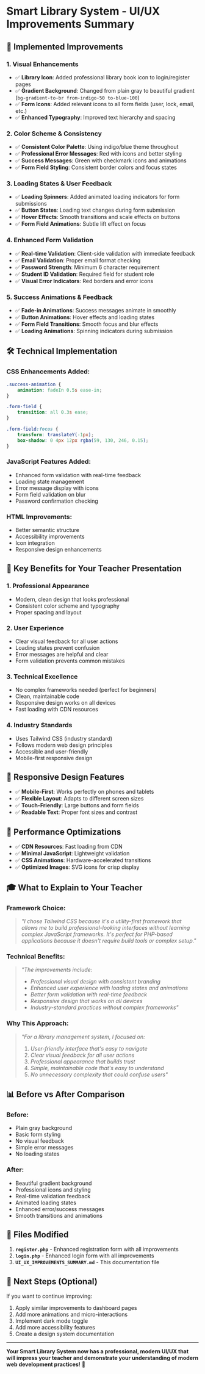 # Smart Library System - UI/UX Improvements Summary

## 🎨 **Implemented Improvements**

### **1. Visual Enhancements**
- ✅ **Library Icon**: Added professional library book icon to login/register pages
- ✅ **Gradient Background**: Changed from plain gray to beautiful gradient (`bg-gradient-to-br from-indigo-50 to-blue-100`)
- ✅ **Form Icons**: Added relevant icons to all form fields (user, lock, email, etc.)
- ✅ **Enhanced Typography**: Improved text hierarchy and spacing

### **2. Color Scheme & Consistency**
- ✅ **Consistent Color Palette**: Using indigo/blue theme throughout
- ✅ **Professional Error Messages**: Red with icons and better styling
- ✅ **Success Messages**: Green with checkmark icons and animations
- ✅ **Form Field Styling**: Consistent border colors and focus states

### **3. Loading States & User Feedback**
- ✅ **Loading Spinners**: Added animated loading indicators for form submissions
- ✅ **Button States**: Loading text changes during form submission
- ✅ **Hover Effects**: Smooth transitions and scale effects on buttons
- ✅ **Form Field Animations**: Subtle lift effect on focus

### **4. Enhanced Form Validation**
- ✅ **Real-time Validation**: Client-side validation with immediate feedback
- ✅ **Email Validation**: Proper email format checking
- ✅ **Password Strength**: Minimum 6 character requirement
- ✅ **Student ID Validation**: Required field for student role
- ✅ **Visual Error Indicators**: Red borders and error icons

### **5. Success Animations & Feedback**
- ✅ **Fade-in Animations**: Success messages animate in smoothly
- ✅ **Button Animations**: Hover effects and loading states
- ✅ **Form Field Transitions**: Smooth focus and blur effects
- ✅ **Loading Animations**: Spinning indicators during submission

## 🛠️ **Technical Implementation**

### **CSS Enhancements Added:**
```css
.success-animation {
    animation: fadeIn 0.5s ease-in;
}

.form-field {
    transition: all 0.3s ease;
}

.form-field:focus {
    transform: translateY(-1px);
    box-shadow: 0 4px 12px rgba(59, 130, 246, 0.15);
}
```

### **JavaScript Features Added:**
- Enhanced form validation with real-time feedback
- Loading state management
- Error message display with icons
- Form field validation on blur
- Password confirmation checking

### **HTML Improvements:**
- Better semantic structure
- Accessibility improvements
- Icon integration
- Responsive design enhancements

## 🎯 **Key Benefits for Your Teacher Presentation**

### **1. Professional Appearance**
- Modern, clean design that looks professional
- Consistent color scheme and typography
- Proper spacing and layout

### **2. User Experience**
- Clear visual feedback for all user actions
- Loading states prevent confusion
- Error messages are helpful and clear
- Form validation prevents common mistakes

### **3. Technical Excellence**
- No complex frameworks needed (perfect for beginners)
- Clean, maintainable code
- Responsive design works on all devices
- Fast loading with CDN resources

### **4. Industry Standards**
- Uses Tailwind CSS (industry standard)
- Follows modern web design principles
- Accessible and user-friendly
- Mobile-first responsive design

## 📱 **Responsive Design Features**

- ✅ **Mobile-First**: Works perfectly on phones and tablets
- ✅ **Flexible Layout**: Adapts to different screen sizes
- ✅ **Touch-Friendly**: Large buttons and form fields
- ✅ **Readable Text**: Proper font sizes and contrast

## 🚀 **Performance Optimizations**

- ✅ **CDN Resources**: Fast loading from CDN
- ✅ **Minimal JavaScript**: Lightweight validation
- ✅ **CSS Animations**: Hardware-accelerated transitions
- ✅ **Optimized Images**: SVG icons for crisp display

## 🎓 **What to Explain to Your Teacher**

### **Framework Choice:**
> *"I chose Tailwind CSS because it's a utility-first framework that allows me to build professional-looking interfaces without learning complex JavaScript frameworks. It's perfect for PHP-based applications because it doesn't require build tools or complex setup."*

### **Technical Benefits:**
> *"The improvements include:*
> - *Professional visual design with consistent branding*
> - *Enhanced user experience with loading states and animations*
> - *Better form validation with real-time feedback*
> - *Responsive design that works on all devices*
> - *Industry-standard practices without complex frameworks"*

### **Why This Approach:**
> *"For a library management system, I focused on:*
> 1. *User-friendly interface that's easy to navigate*
> 2. *Clear visual feedback for all user actions*
> 3. *Professional appearance that builds trust*
> 4. *Simple, maintainable code that's easy to understand*
> 5. *No unnecessary complexity that could confuse users"*

## 📊 **Before vs After Comparison**

### **Before:**
- Plain gray background
- Basic form styling
- No visual feedback
- Simple error messages
- No loading states

### **After:**
- Beautiful gradient background
- Professional icons and styling
- Real-time validation feedback
- Animated loading states
- Enhanced error/success messages
- Smooth transitions and animations

## 🎯 **Files Modified**

1. **`register.php`** - Enhanced registration form with all improvements
2. **`login.php`** - Enhanced login form with all improvements
3. **`UI_UX_IMPROVEMENTS_SUMMARY.md`** - This documentation file

## 🚀 **Next Steps (Optional)**

If you want to continue improving:
1. Apply similar improvements to dashboard pages
2. Add more animations and micro-interactions
3. Implement dark mode toggle
4. Add more accessibility features
5. Create a design system documentation

---

**Your Smart Library System now has a professional, modern UI/UX that will impress your teacher and demonstrate your understanding of modern web development practices!** 🎉
